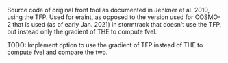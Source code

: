Source code of original front tool as documented in Jenkner et al. 2010, using the TFP. Used for eraint, as opposed to the version used for COSMO-2 that is used (as of early Jan. 2021) in stormtrack that doesn't use the TFP, but instead only the gradient of THE to compute fvel.

TODO: Implement option to use the gradient of TFP instead of THE to compute fvel and compare the two.

